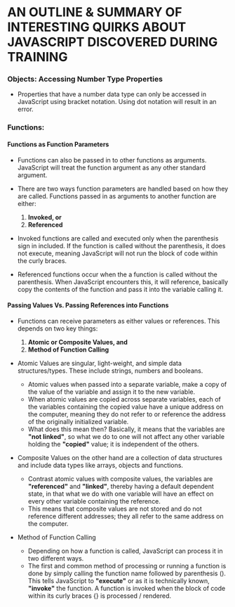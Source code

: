 # AN OUTLINE & SUMMARY OF INTERESTING QUIRKS ABOUT JAVASCRIPT DISCOVERED DURING TRAINING

### Objects: Accessing Number Type Properties
* Properties that have a number data type can only be accessed in JavaScript using bracket notation. Using dot notation will result in an error.

### Functions:
#### Functions as Function Parameters
* Functions can also be passed in to other functions as arguments. JavaScript will treat the function argument as any other standard argument.
* There are two ways function parameters are handled based on how they are called. Functions passed in as arguments to another function are either:
  1. **Invoked, or**
  2. **Referenced**
  
* Invoked functions are called and executed only when the parenthesis sign in included. If the function is called without the parenthesis, it does not execute, meaning JavaScript will not run the block of code within the curly braces.
* Referenced functions occur when the a function is called without the parenthesis. When JavaScript encounters this, it will reference, basically copy the contents of the function and pass it into the variable calling it.

#### Passing Values Vs. Passing References into Functions
* Functions can receive parameters as either values or references. This depends on two key things:
  1. **Atomic or Composite Values, and**
  2. **Method of Function Calling**

* Atomic Values are singular, light-weight, and simple data structures/types. These include strings, numbers and booleans.
  * Atomic values when passed into a separate variable, make a copy of the value of the variable and assign it to the new variable.
  * When atomic values are copied across separate variables, each of the variables containing the copied value have a unique address on the computer, meaning they do not refer to or reference the address of the originally initialized variable. 
  * What does this mean then? Basically, it means that the variables are **"not linked"**, so what we do to one will not affect any other variable holding the **"copied"** value; it is independent of the others.
* Composite Values on the other hand are a collection of data structures and include data types like arrays, objects and functions.
  * Contrast atomic values with composite values, the variables are **"referenced"** and **"linked"**, thereby having a default dependent state, in that what we do with one variable will have an effect on every other variable containing the reference.
  * This means that composite values are not stored and do not reference different addresses; they all refer to the same address on the computer.
  
* Method of Function Calling
  * Depending on how a function is called, JavaScript can process it in two different ways.
  * The first and common method of processing or running a function is done by simply calling the function name followed by parenthesis (). This tells JavaScript to **"execute"** or as it is technically known, **"invoke"** the function. A function is invoked when the block of code within its curly braces {} is processed / rendered.
